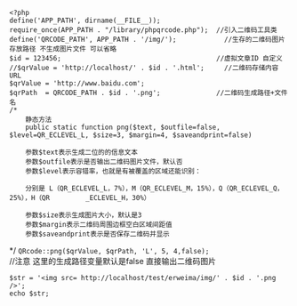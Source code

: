     <?php
    define('APP_PATH', dirname(__FILE__));
    require_once(APP_PATH . "/library/phpqrcode.php");  //引入二维码工具类
    define('QRCODE_PATH', APP_PATH . '/img/');            //生存的二维码图片存放路径 不生成图片文件 可以省略
    $id = 123456;                                       //虚拟文章ID 自定义
    //$qrValue = 'http://localhost/' . $id . '.html';     //二维码存储内容  URL
    $qrValue = 'http://www.baidu.com';
    $qrPath  = QRCODE_PATH . $id . '.png';              //二维码生成路径+文件名
    /*
    	静态方法
    	public static function png($text, $outfile=false, $level=QR_ECLEVEL_L, $size=3, $margin=4, $saveandprint=false)
    	
    	参数$text表示生成二位的的信息文本
    	参数$outfile表示是否输出二维码图片文件，默认否
    	参数$level表示容错率，也就是有被覆盖的区域还能识别：
    
        分别是 L（QR_ECLEVEL_L，7%），M（QR_ECLEVEL_M，15%），Q（QR_ECLEVEL_Q，25%），H（QR         _ECLEVEL_H，30%）
    	
    	参数$size表示生成图片大小，默认是3
    	参数$margin表示二维码周围边框空白区域间距值
    	参数$saveandprint表示是否保存二维码并显示

*/
`QRcode::png($qrValue, $qrPath, 'L', 5, 4,false);`      
//注意  这里的生成路径变量默认是false 直接输出二维码图片

    $str = '<img src= http://localhost/test/erweima/img/' . $id . '.png />';
    echo $str;

